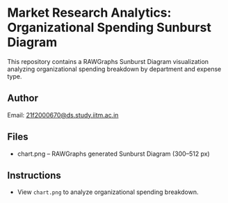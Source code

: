 # Market Research Analytics: Organizational Spending Sunburst Diagram

This repository contains a RAWGraphs Sunburst Diagram visualization analyzing organizational spending breakdown by department and expense type.

## Author
Email: 21f2000670@ds.study.iitm.ac.in

## Files
- chart.png – RAWGraphs generated Sunburst Diagram (300–512 px)

## Instructions
- View `chart.png` to analyze organizational spending breakdown.

